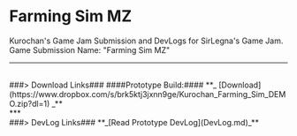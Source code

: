 # Farming Sim MZ
Kurochan's Game Jam Submission and DevLogs for SirLegna's Game Jam. Game Submission Name: "Farming Sim MZ"

***
<br>
###> Download Links###
####Prototype Build:####
**_ [Download](https://www.dropbox.com/s/brk5ktj3jxnn9ge/Kurochan_Farming_Sim_DEMO.zip?dl=1) _**
<br>
***
<br>
###> DevLog Links###
**_[Read Prototype DevLog](DevLog.md)_**